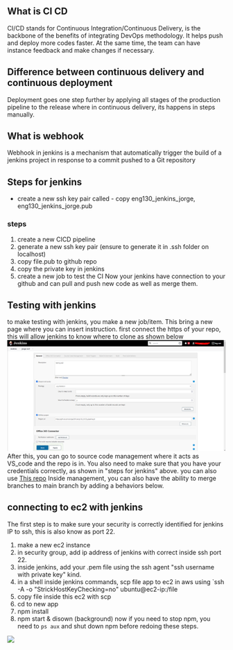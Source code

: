 ## What is CI CD
CI/CD stands for Continuous Integration/Continuous Delivery, is the backbone of the benefits of integrating DevOps methodology. It helps push and deploy more codes faster. At the same time, the team can have instance feedback and make changes if necessary.
## Difference between continuous delivery and continuous deployment 
Deployment goes one step further by applying all stages of the production pipeline to the release where in continuous delivery, its happens in steps manually.
## What is webhook
Webhook in jenkins is a mechanism that automatically trigger the build of a jenkins project in response to a commit pushed to a Git repository

## Steps for jenkins
- create a new ssh key pair called - copy eng130_jenkins_jorge, eng130_jenkins_jorge.pub
### steps

1. create a new CICD pipeline
2. generate a new ssh key pair (ensure to generate it in .ssh folder on localhost)
3. copy file.pub to github repo
4. copy the private key in jenkins
5. create a new job to test the CI
Now your jenkins have connection to your github and can pull and push new code as well as merge them.
## Testing with jenkins
to make testing with jenkins, you make a new job/item. This bring a new page where you can insert instruction. first connect the https of your repo, this will allow jenkins to know where to clone as shown below
<img src="./images/jenkins_item.png" />
After this, you can go to source code management where it acts as VS_code and the repo is in. You also need to make sure that you have your credentials correctly, as shown in "steps for jenkins" above. you can also use <a href="https://github.com/Jorge2091/git_github_setup/tree/main/ssh_setup">This repo</a>
Inside management, you can also have the ability to merge branches to main branch by adding a behaviors below.

## connecting to ec2 with jenkins
The first step is to make sure your security is correctly identified for jenkins IP to ssh, this is also know as port 22.
1. make a new ec2 instance
2. in security group, add ip address of jenkins with correct inside ssh port 22.
3. inside jenkins, add your .pem file using the ssh agent "ssh username with private key" kind.
4. in a shell inside jenkins commands, scp file app to ec2 in aws using `ssh -A -o "StrickHostKeyChecking=no" ubuntu@ec2-ip:/file
5. copy file inside this ec2 with scp
6. cd to new app
7. npm install
8. npm start & disown (background)
now if you need to stop npm, you need to `ps aux` and shut down npm before redoing these steps.
<img src="./images/jekins_pipline.png"/>